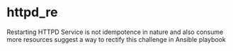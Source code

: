 # httpd_re
 Restarting HTTPD Service is not idempotence in nature and also consume more resources suggest a way to rectify this challenge in Ansible playbook
